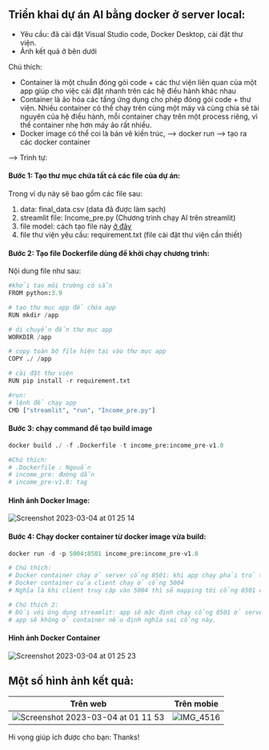 ## Triển khai dự án AI bằng docker ở server local:

* Yêu cầu: đã cài đặt Visual Studio code, Docker Desktop, cài đặt thư viện.
* Ảnh kết quả ở bên dưới

Chú thích: 
* Container là một chuẩn đóng gói code + các thư viện liên quan của một app giúp cho việc cài đặt nhanh trên các hệ điều hành khác nhau
* Container là ảo hóa các tầng ứng dụng cho phép đóng gói code + thư viện. Nhiều container có thể chạy trên cùng một máy và cùng chia sẻ tài nguyên của hệ điều hành, mỗi container chạy trên một process riêng, vì thế container nhẹ hơn máy ảo rất nhiều.
* Docker image có thể coi là bản vẽ kiến trúc, --> docker run --> tạo ra các docker container

--> Trình tự:

#### Bước 1: Tạo thư mục chứa tất cả các file của dự án:
Trong ví dụ này sẽ bao gồm các file sau:
1. data: final_data.csv (data đã được làm sạch)
2. streamlit file: Income_pre.py (Chương trình chạy AI trên streamlit)
4. file model: cách tạo file này [ở đây](https://github.com/Harry5396/income_pre_with_streamlit)
3. file thư viện yêu cầu: requirement.txt (file cài đặt thư viện cần thiết)

#### Bước 2: Tạo file Dockerfile dùng để khởi chạy chương trình:

Nội dung file như sau:

```python
#khởi tạo môi trường có sẵn
FROM python:3.9

# tạo thư mục app để chứa app
RUN mkdir /app

# di chuyển đến thư mục app
WORKDIR /app

# copy toàn bộ file hiện tại vào thư mục app
COPY ./ /app

# cài đặt thư viện 
RUN pip install -r requirement.txt

#run:
# lệnh để chạy app
CMD ["streamlit", "run", "Income_pre.py"]
```

#### Bước 3: chạy command để tạo build image

```python
docker build ./ -f .Dockerfile -t income_pre:income_pre-v1.0

#Chú thích:
# .Dockerfile : Ngouồn
# income_pre: đường dẫn
# income_pre-v1.0: tag

```

#### Hình ảnh Docker Image:
![Screenshot 2023-03-04 at 01 25 14](https://user-images.githubusercontent.com/75346165/222799041-0bbead5e-a919-4c1f-902e-1e026e1b2c92.png)

#### Bước 4: Chạy docker container từ docker image vừa build:

```python
docker run -d -p 5004:8501 income_pre:income_pre-v1.0

# Chú thích:
# Docker container chạy ở server cổng 8501: khi app chạy phải trỏ tới cổng này.
# Docker container của client chạy ở cổng 5004
# Nghĩa là khi client truy cập vào 5004 thì sẽ mapping tới cổng 8501 của server để chạy app.

# Chú thích 2:
# Đối với ứng dụng streamlit: app sẽ mặc định chạy cổng 8501 ở server, 
# app sẽ không ở container nếu định nghĩa sai cổng này.
```

#### Hình ảnh Docker Container
![Screenshot 2023-03-04 at 01 25 23](https://user-images.githubusercontent.com/75346165/222799070-9e3fb1f4-875c-4194-87da-4700399d910c.png)


## Một số hình ảnh kết quả:

| Trên web | Trên mobie |
|---------|---------|
| ![Screenshot 2023-03-04 at 01 11 53](https://user-images.githubusercontent.com/75346165/222797735-f2d29c62-9536-4547-a20d-e180eb333573.png) | ![IMG_4516](https://user-images.githubusercontent.com/75346165/222797990-7a9fd850-2a2e-45f6-8758-14436bdf142c.jpg) |


Hi vọng giúp ích được cho bạn:
Thanks!
